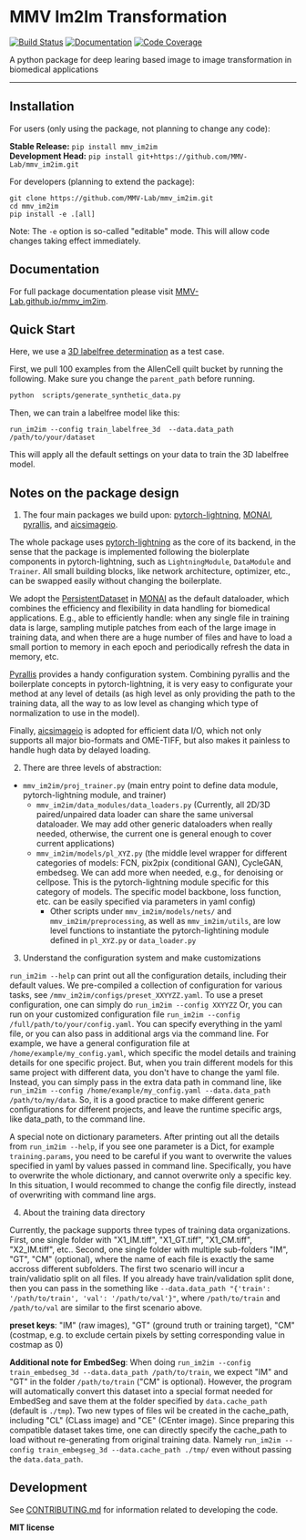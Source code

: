 # MMV Im2Im Transformation

[![Build Status](https://github.com/MMV-Lab/mmv_im2im/workflows/Build%20Main/badge.svg)](https://github.com/MMV-Lab/mmv_im2im/actions)
[![Documentation](https://github.com/MMV-Lab/mmv_im2im/workflows/Documentation/badge.svg)](https://MMV-Lab.github.io/mmv_im2im/)
[![Code Coverage](https://codecov.io/gh/MMV-Lab/mmv_im2im/branch/main/graph/badge.svg)](https://codecov.io/gh/MMV-Lab/mmv_im2im)

A python package for deep learing based image to image transformation in biomedical applications

---


## Installation

For users (only using the package, not planning to change any code):

**Stable Release:** `pip install mmv_im2im`<br>
**Development Head:** `pip install git+https://github.com/MMV-Lab/mmv_im2im.git`

For developers (planning to extend the package):

```
git clone https://github.com/MMV-Lab/mmv_im2im.git
cd mmv_im2im
pip install -e .[all]
```

Note: The `-e` option is so-called "editable" mode. This will allow code changes taking effect immediately.

## Documentation

For full package documentation please visit [MMV-Lab.github.io/mmv_im2im](https://MMV-Lab.github.io/mmv_im2im).


## Quick Start

Here, we use a [3D labelfree determination](https://www.allencell.org/label-free-determination.html#:~:text=The%20Label-Free%20Determination%20model%20can%20leverage%20the%20specificity,structures.%20How%20does%20the%20label-free%20determination%20model%20work%3F) as a test case.

First, we pull 100 examples from the AllenCell quilt bucket by running the following. Make sure you change the `parent_path` before running.
```bash
python  scripts/generate_synthetic_data.py
```

Then, we can train a labelfree model like this:
```base
run_im2im --config train_labelfree_3d  --data.data_path /path/to/your/dataset
```

This will apply all the default settings on your data to train the 3D labelfree model.


## Notes on the package design


1. The four main packages we build upon: [pytorch-lightning](https://www.pytorchlightning.ai/), [MONAI](https://monai.io/), [pyrallis](https://eladrich.github.io/pyrallis/), and [aicsimageio](https://github.com/AllenCellModeling/aicsimageio).

The whole package uses [pytorch-lightning](https://www.pytorchlightning.ai/) as the core of its backend, in the sense that the package is implemented following the biolerplate components in pytorch-lightning, such as `LightningModule`, `DataModule` and `Trainer`. All small building blocks, like network architecture, optimizer, etc., can be swapped easily without changing the boilerplate. 

We adopt the [PersistentDataset](https://docs.monai.io/en/stable/data.html#persistentdataset) in [MONAI](https://monai.io) as the default dataloader, which combines the efficiency and flexibility in data handling for biomedical applications. E.g., able to efficiently handle: when any single file in training data is large, sampling mutiple patches from each of the large image in training data, and when there are a huge number of files and have to load a small portion to memory in each epoch and periodically refresh the data in memory, etc.

[Pyrallis](https://eladrich.github.io/pyrallis/) provides a handy configuration system. Combining pyrallis and the boilerplate concepts in pytorch-lightning, it is very easy to configurate your method at any level of details (as high level as only providing the path to the training data, all the way to as low level as changing which type of normalization to use in the model). 

Finally, [aicsimageio](https://github.com/AllenCellModeling/aicsimageio) is adopted for efficient data I/O, which not only supports all major bio-formats and OME-TIFF, but also makes it painless to handle hugh data by delayed loading.


2. There are three levels of abstraction: 
- `mmv_im2im/proj_trainer.py` (main entry point to define data module, pytorch-lightning module, and trainer)
    -  `mmv_im2im/data_modules/data_loaders.py` (Currently, all 2D/3D paired/unpaired data loader can share the same universal dataloader. We may add other generic dataloaders when really needed, otherwise, the current one is general enough to cover current applications)
    -  `mmv_im2im/models/pl_XYZ.py` (the middle level wrapper for different categories of models: FCN, pix2pix (conditional GAN), CycleGAN, embedseg. We can add more when needed, e.g., for denoising or cellpose. This is the pytorch-lightning module specific for this category of models. The specific model backbone, loss function, etc. can be easily specified via parameters in yaml config)
        -  Other scripts under `mmv_im2im/models/nets/` and `mmv_im2im/preprocessing`, as well as `mmv_im2im/utils`, are low level functions to instantiate the pytorch-lightining module defined in `pl_XYZ.py` or `data_loader.py`


3. Understand the configuration system and make customizations

`run_im2im --help` can print out all the configuration details, including their default values. We pre-compiled a collection of configuration for various tasks, see `/mmv_im2im/configs/preset_XXYYZZ.yaml`. To use a preset configuration, one can simply do `run_im2im --config XXYYZZ` Or, you can run on your customized configuration file `run_im2im --config /full/path/to/your/config.yaml`. You can specify everything in the yaml file, or you can also pass in additional args via the command line. For example, we have a general configuration file at `/home/example/my_config.yaml`, which specific the model details and training details for one specific project. But, when you train different models for this same project with different data, you don't have to change the yaml file. Instead, you can simply pass in the extra data path in command line, like `run_im2im --config /home/example/my_config.yaml --data.data_path /path/to/my/data`. So, it is a good practice to make different generic configurations for different projects, and leave the runtime specific args, like data_path, to the command line. 

A special note on dictionary parameters. After printing out all the details from `run_im2im --help`, if you see one parameter is a Dict, for example `training.params`, you need to be careful if you want to overwrite the values specified in yaml by values passed in command line. Specifically, you have to overwrite the whole dictionary, and cannot overwrite only a specific key. In this situation, I would recommed to change the config file directly, instead of overwriting with command line args.  


4. About the training data directory

Currently, the package supports three types of training data organizations. First, one single folder with "X1_IM.tiff", "X1_GT.tiff", "X1_CM.tiff", "X2_IM.tiff", etc.. Second, one single folder with multiple sub-folders "IM", "GT", "CM" (optional), where the name of each file is exactly the same accross different subfolders. The first two scenario will incur a train/validatio split on all files. If you already have train/validation split done, then you can pass in the something like `--data.data_path "{'train': '/path/to/train', 'val': '/path/to/val'}"`, where `/path/to/train` and `/path/to/val` are similar to the first scenario above.

**preset keys**: "IM" (raw images), "GT" (ground truth or training target), "CM" (costmap, e.g. to exclude certain pixels by setting corresponding value in costmap as 0)

**Additional note for EmbedSeg**: When doing `run_im2im --config train_embedseg_3d --data.data_path /path/to/train`, we expect "IM" and "GT" in the folder `/path/to/train` ("CM" is optional). However, the program will automatically convert this dataset into a special format needed for EmbedSeg and save them at the folder specified by `data.cache_path` (default is `./tmp`). Two new types of files wil be created in the cache_path, including "CL" (CLass image) and "CE" (CEnter image). Since preparing this compatible dataset takes time, one can directly specify the cache_path to load without re-generating from original training data. Namely `run_im2im --config train_embegseg_3d --data.cache_path ./tmp/` even without passing the `data.data_path`.  

## Development

See [CONTRIBUTING.md](CONTRIBUTING.md) for information related to developing the code.



**MIT license**

